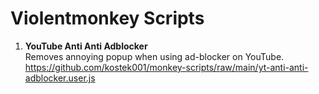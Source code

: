 # Violentmonkey Scripts

1. **YouTube Anti Anti Adblocker**  
   Removes annoying popup when using ad-blocker on YouTube.  
   https://github.com/kostek001/monkey-scripts/raw/main/yt-anti-anti-adblocker.user.js
